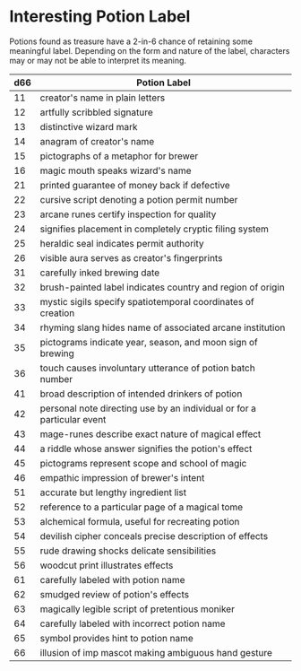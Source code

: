 # Interesting Potion Label
Potions found as treasure have a 2-in-6 chance of retaining some meaningful label. Depending on the form and nature of the label, characters may or may not be able to interpret its meaning.

| d66 | Potion Label |
| - | - |
| 11 | creator's name in plain letters |
| 12 | artfully scribbled signature |
| 13 | distinctive wizard mark |
| 14 | anagram of creator's name |
| 15 | pictographs of a metaphor for brewer |
| 16 | magic mouth speaks wizard's name |
| 21 | printed guarantee of money back if defective |
| 22 | cursive script denoting a potion permit number |
| 23 | arcane runes certify inspection for quality |
| 24 | signifies placement in completely cryptic filing system |
| 25 | heraldic seal indicates permit authority |
| 26 | visible aura serves as creator's fingerprints |
| 31 | carefully inked brewing date |
| 32 | brush-painted label indicates country and region of origin |
| 33 | mystic sigils specify spatiotemporal coordinates of creation |
| 34 | rhyming slang hides name of associated arcane institution |
| 35 | pictograms indicate year, season, and moon sign of brewing |
| 36 | touch causes involuntary utterance of potion batch number |
| 41 | broad description of intended drinkers of potion |
| 42 | personal note directing use by an individual or for a particular event |
| 43 | mage-runes describe exact nature of magical effect |
| 44 | a riddle whose answer signifies the potion's effect |
| 45 | pictograms represent scope and school of magic |
| 46 | empathic impression of brewer's intent |
| 51 | accurate but lengthy ingredient list |
| 52 | reference to a particular page of a magical tome |
| 53 | alchemical formula, useful for recreating potion |
| 54 | devilish cipher conceals precise description of effects |
| 55 | rude drawing shocks delicate sensibilities |
| 56 | woodcut print illustrates effects |
| 61 | carefully labeled with potion name |
| 62 | smudged review of potion's effects |
| 63 | magically legible script of pretentious moniker |
| 64 | carefully labeled with incorrect potion name |
| 65 | symbol provides hint to potion name |
| 66 | illusion of imp mascot making ambiguous hand gesture |

